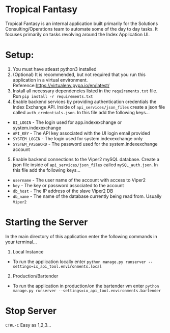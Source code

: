 # Tropical Fantasy
Tropical Fantasy is an internal application built primarily for the
Solutions Consulting/Operations team to automate some of the day to day
tasks. It focuses primarily on tasks revolving around the Index Application
UI.

# Setup:
1. You must have atleast python3 installed
2. (Optional) It is recommended, but not required that you run this application
in a virtual environment. Reference:https://virtualenv.pypa.io/en/latest/
3. Install all necessary dependencies listed in the `requirements.txt` file.
Run `pip install -r requirements.txt`
4. Enable backend services by providing authentication credentials the Index
Exchange API. Inside of `api_services/json_files` create a json file called
`auth_credentials.json`. In this file add the following keys...
- `UI_LOGIN` - The login used for app.indexexchange or system.indexexchange
- `API_KEY` - The API key associated with the UI login email provided
- `SYSTEM_LOGIN` - The login used for system.indexexchange only
- `SYSTEM_PASSWORD` - The password used for the system.indexexchange account
5. Enable backend connections to the Viper2 mySQL database. Create a json file
inside of `api_services/json_files` called `mySQL_auth.json`. In this file add
the following keys...
- `username` - The user name of the account with access to Viper2
- `key` - The key or password associated to the account
- `db_host` - The IP address of the slave Viper2 DB
- `db_name` - The name of the database currently being read from. Usually `Viper2`

# Starting the Server
In the main directory of this application enter the following commands in
your terminal...

1. Local Instance
- To run the application locally enter `python manage.py runserver --settings=ix_api_tool.environments.local`
2. Production/Bartender
- To run the application in production/on the bartender vm enter
`python manage.py runserver --settings=ix_api_tool.environments.bartender`

# Stop Server
`CTRL-C` Easy as 1,2,3...